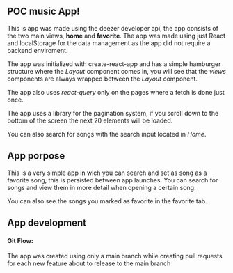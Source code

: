 ## POC music App!

This is app was made using the deezer developer api, the app consists of the two main views, **home** and **favorite**.
The app was made using just React and localStorage for the data management as the app did not require a backend enviroment.

The app was initialized with create-react-app and has a simple hamburger structure where the *Layout* component comes in, you will see that the *views* components are always wrapped between the *Layout* component.

The app also uses *react-query* only on the pages where a fetch is done just once.

The app uses a library for the pagination system, if you scroll down to the bottom of the screen the next 20 elements will be loaded.

You can also search for songs with the search input located in *Home*.
## App porpose

This is a very simple app in wich you can search and set as song as a favorite song, this is persisted between app launches. 
You can search for songs and view them in more detail when opening a certain song.

You can also see the songs you marked as favorite in the favorite tab.

## App development
#### Git Flow:

The app was created using only a main branch while creating pull requests for each new feature about to release to the main branch